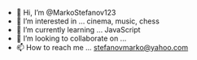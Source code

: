 - 👋 Hi, I’m @MarkoStefanov123
- 👀 I’m interested in ... cinema, music, chess
- 🌱 I’m currently learning ... JavaScript
- 💞️ I’m looking to collaborate on ... 
- 📫 How to reach me ... stefanovmarko@yahoo.com

<!---
MarkoStefanov123/MarkoStefanov123 is a ✨ special ✨ repository because its `README.md` (this file) appears on your GitHub profile.
You can click the Preview link to take a look at your changes.
--->
